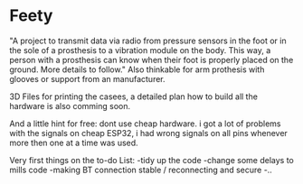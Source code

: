 # Feety
"A project to transmit data via radio from pressure sensors in the foot or in the sole
of a prosthesis to a vibration module on the body. This way, a person with a prosthesis
can know when their foot is properly placed on the ground. More details to follow."
Also thinkable for arm prothesis with glooves or support from an manufacturer.

3D Files for printing the casees, a detailed plan how to build all the hardware is also comming soon.

And a little hint for free: dont use cheap hardware. i got a lot of problems with the signals on
cheap ESP32, i had wrong signals on all
pins whenever more then one at a time was used.

Very first things on the to-do List:
-tidy up the code
-change some delays to mills code
-making BT connection stable / reconnecting and secure
-..